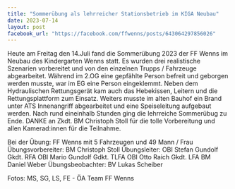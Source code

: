 ```yaml
---
title: "Sommerübung als lehrreicher Stationsbetrieb im KIGA Neubau"
date: 2023-07-14
layout: post
facebook_url: "https://facebook.com/ffwenns/posts/643064297856026"
---
```


Heute am Freitag den 14.Juli fand die Sommerübung 2023 der FF Wenns im Neubau des Kindergarten Wenns statt. Es wurden drei realistische Szenarien vorbereitet und von den einzelnen Trupps / Fahrzeuge abgearbeitet. Während im 2.OG eine gepfählte Person befreit und geborgen werden musste, war im EG eine Person eingeklemmt. Neben dem Hydraulischen Rettungsgerät kam auch das Hebekissen, Leitern und die Rettungsplattform zum Einsatz. Weiters musste im alten Bauhof ein Brand unter ATS Innenangriff abgearbeitet und eine Speiseleitung aufgebaut werden. Nach rund eineinhalb Stunden ging die lehrreiche Sommerübug zu Ende. DANKE an Zkdt. BM Christoph Stoll für die tolle Vorbereitung und allen Kamerad:innen für die Teilnahme. 

Bei der Übung:
FF Wenns mit 5 Fahrzeugen und 49 Mann / Frau
Übungsvorbereiter: BM Christoph Stoll
Übungsleiter: OBI Stefan Gundolf
Gkdt. RFA OBI Mario Gundolf
Gdkt. TLFA OBI Otto Raich
Gkdt. LFA BM Daniel Weber
Übungsbeobachter: BV Lukas Scheiber

Fotos: MS, SG, LS, FE - ÖA Team FF Wenns